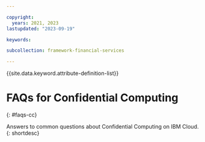```yaml
---

copyright:
  years: 2021, 2023
lastupdated: "2023-09-19"

keywords: 

subcollection: framework-financial-services

---
```


{{site.data.keyword.attribute-definition-list}}



# FAQs for Confidential Computing
{: #faqs-cc}



Answers to common questions about Confidential Computing on IBM Cloud.
{: shortdesc}


